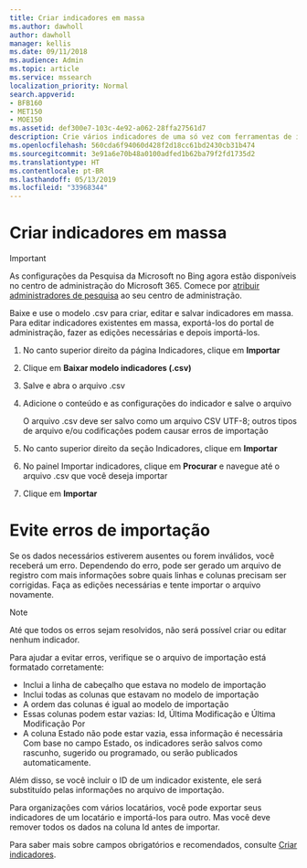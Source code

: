 ```yaml
---
title: Criar indicadores em massa
ms.author: dawholl
author: dawholl
manager: kellis
ms.date: 09/11/2018
ms.audience: Admin
ms.topic: article
ms.service: mssearch
localization_priority: Normal
search.appverid:
- BFB160
- MET150
- MOE150
ms.assetid: def300e7-103c-4e92-a062-28ffa27561d7
description: Crie vários indicadores de uma só vez com ferramentas de importação para o portal de administração da Pesquisa da Microsoft
ms.openlocfilehash: 560cda6f94060d428f2d18cc61bd2430cb31b474
ms.sourcegitcommit: 3e91a6e70b48a0100adfed1b62ba79f2fd1735d2
ms.translationtype: HT
ms.contentlocale: pt-BR
ms.lasthandoff: 05/13/2019
ms.locfileid: "33968344"
---
```

# <a name="bulk-create-bookmarks"></a>Criar indicadores em massa

> [!IMPORTANT]
> As configurações da Pesquisa da Microsoft no Bing agora estão disponíveis no centro de administração do Microsoft 365. Comece por [atribuir administradores de pesquisa](https://docs.microsoft.com/pt-BR/microsoftsearch/setup-microsoft-search#step-2-assign-search-admin-and-search-editor) ao seu centro de administração.
    
Baixe e use o modelo .csv para criar, editar e salvar indicadores em massa. Para editar indicadores existentes em massa, exportá-los do portal de administração, fazer as edições necessárias e depois importá-los.
  
1. No canto superior direito da página Indicadores, clique em **Importar**
    
2. Clique em **Baixar modelo indicadores (.csv)**
    
3. Salve e abra o arquivo .csv
    
4. Adicione o conteúdo e as configurações do indicador e salve o arquivo

    O arquivo .csv deve ser salvo como um arquivo CSV UTF-8; outros tipos de arquivo e/ou codificações podem causar erros de importação
    
5. No canto superior direito da seção Indicadores, clique em **Importar**
    
6. No painel Importar indicadores, clique em **Procurar** e navegue até o arquivo .csv que você deseja importar 
    
7. Clique em **Importar**

# <a name="prevent-import-errors"></a>Evite erros de importação      
Se os dados necessários estiverem ausentes ou forem inválidos, você receberá um erro. Dependendo do erro, pode ser gerado um arquivo de registro com mais informações sobre quais linhas e colunas precisam ser corrigidas. Faça as edições necessárias e tente importar o arquivo novamente.

> [!NOTE]
> Até que todos os erros sejam resolvidos, não será possível criar ou editar nenhum indicador. 

Para ajudar a evitar erros, verifique se o arquivo de importação está formatado corretamente:
- Inclui a linha de cabeçalho que estava no modelo de importação
- Inclui todas as colunas que estavam no modelo de importação
- A ordem das colunas é igual ao modelo de importação
- Essas colunas podem estar vazias: Id, Última Modificação e Última Modificação Por
- A coluna Estado não pode estar vazia, essa informação é necessária  
Com base no campo Estado, os indicadores serão salvos como rascunho, sugerido ou programado, ou serão publicados automaticamente.

Além disso, se você incluir o ID de um indicador existente, ele será substituído pelas informações no arquivo de importação.

Para organizações com vários locatários, você pode exportar seus indicadores de um locatário e importá-los para outro. Mas você deve remover todos os dados na coluna Id antes de importar.

Para saber mais sobre campos obrigatórios e recomendados, consulte [Criar indicadores](create-bookmarks.md).
